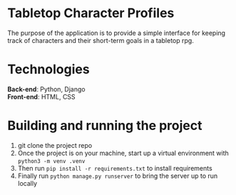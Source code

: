 # Tabletop Character Profiles

The purpose of the application is to provide a simple interface for keeping track of characters and their short-term goals in a tabletop rpg.

# Technologies

**Back-end**: Python, Django  
**Front-end**: HTML, CSS

# Building and running the project

1. git clone the project repo
2. Once the project is on your machine, start up a virtual environment with `python3 -m venv .venv`
3. Then run `pip install -r requirements.txt` to install requirements
4. Finally run `python manage.py runserver` to bring the server up to run locally